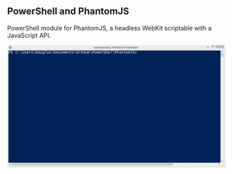 PowerShell and PhantomJS
-
PowerShell module for PhantomJS, a headless WebKit scriptable with a JavaScript API.

![](https://raw.githubusercontent.com/dfinke/PowerShellPhantomJS/master/images/TryConvertWebpageTest.gif)